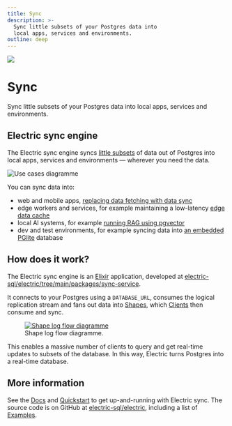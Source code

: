 ```yaml
---
title: Sync
description: >-
  Sync little subsets of your Postgres data into
  local apps, services and environments.
outline: deep
---
```


<script setup>
import { onMounted } from 'vue'

import { data as initialStarCounts } from '../data/count.data.ts'
import { getStarCount } from '../src/lib/star-count.ts'

const formatStarCount = (count) => (
  `<span class="muted">(</span><span> ☆ </span><span>${Math.round(count / 100) / 10}k</span><span> </span><span class="muted">)</span>`
)

const renderStarCount = async (repoName, initialStarCount) => {
  const links = document.querySelectorAll(
    `.actions a[href="https://github.com/electric-sql/${repoName}"]`
  )
  links.forEach(async (link) => {
    link.innerHTML = '<span class="vpi-social-github"></span> GitHub&nbsp;'

    const countEl = document.createElement('span')
    countEl.classList.add('count')
    countEl.innerHTML = formatStarCount(initialStarCount)

    link.append(countEl)

    const count = await getStarCount(repoName, initialStarCount)
    countEl.innerHTML = formatStarCount(count)
  })
}

onMounted(async () => {
  if (typeof window !== 'undefined' && document.querySelector) {
    renderStarCount('electric', initialStarCounts.electric)
  }
})
</script>

<img src="/img/icons/electric.svg" class="product-icon" />

# Sync

Sync little subsets of your Postgres data into
local apps, services and environments.

<div class="actions cta-actions page-footer-actions left">
  <div class="action">
    <VPButton
        href="/docs/quickstart"
        text="Quickstart"
        theme="electric"
    />
  </div>
  <div class="action">
    <VPButton href="https://github.com/electric-sql/electric"
        text="GitHub"
        target="_blank"
        theme="alt"
    />
  </div>
</div>

## Electric sync engine

The Electric sync engine syncs [little subsets](/docs/guides/shapes) of data out of Postgres into local apps, services and environments &mdash; wherever you need the data.

<img srcset="/img/about/use-cases.sm.png 1098w, /img/about/use-cases.png 1484w"
    sizes="(max-width: 767px) 600px, 1484px"
    src="/img/about/use-cases.png"
    alt="Use cases diagramme"
/>

You can sync data into:

- web and mobile apps, [replacing data fetching with data sync](/use-cases/state-transfer)
- edge workers and services, for example maintaining a low-latency [edge data cache](/use-cases/cache-invalidation)
- local AI systems, for example [running RAG using pgvector](/use-cases/local-ai)
- dev and test environments, for example syncing data into [an embedded PGlite](/product/pglite) database

## How does it work?

The Electric sync engine is an [Elixir](https://elixir-lang.org) application, developed at [electric-sql/electric/tree/main/packages/sync-service](https://github.com/electric-sql/electric/tree/main/packages/sync-service).

It connects to your Postgres using a `DATABASE_URL`, consumes the logical replication stream and fans out data into [Shapes](/docs/guides/shapes), which [Clients](/docs/api/clients/typescript) then consume and sync.

<figure>
  <a href="/img/api/shape-log.jpg">
    <img srcset="/img/api/shape-log.sm.png 1064w, /img/api/shape-log.png 1396w"
        sizes="(max-width: 767px) 600px, 1396px"
        src="/img/api/shape-log.png"
        alt="Shape log flow diagramme"
    />
  </a>
  <figcaption class="figure-caption text-end">
    Shape log flow diagramme.
  </figcaption>
</figure>

This enables a massive number of clients to query and get real-time updates to subsets of the database. In this way, Electric turns Postgres into a real-time database.

## More information

See the [Docs](/docs/intro) and [Quickstart](/docs/quickstart) to get up-and-running with Electric sync. The source code is on GitHub at [electric-sql/electric](https://github.com/electric-sql/electric), including a list of [Examples](https://github.com/electric-sql/electric/tree/main/examples).

<div class="actions cta-actions page-footer-actions left">
  <div class="action">
    <VPButton
        href="/docs/quickstart"
        text="Quickstart"
        theme="electric"
    />
  </div>
  <div class="action">
    <VPButton href="https://github.com/electric-sql/electric"
        text="Star on GitHub"
        target="_blank"
        theme="alt"
    />
  </div>
</div>